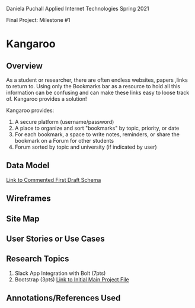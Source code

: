 Daniela Puchall
Applied Internet Technologies
Spring 2021

Final Project: Milestone #1

# Kangaroo
## Overview
 As a student or researcher, there are often endless websites, papers ,links to return to. 
 Using only the Bookmarks bar as a resource to hold all this information can be confusing and
 can make these links easy to loose track of. Kangaroo provides a solution! 

 Kangaroo provides: 
 1. A secure platform (username/password) 
 2. A place to organize and sort "bookmarks" by topic, priority, or date
 3. For each bookmark, a space to write notes, reminders, or share the bookmark on a Forum for other   students 
 4. Forum sorted by topic and university (if indicated by user)


## Data Model 

[Link to Commented First Draft Schema](../blob/master/LICENSE)

## Wireframes

## Site Map

## User Stories or Use Cases

## Research Topics
1. Slack App Integration with Bolt (7pts)
2. Bootstrap (3pts)
[Link to Initial Main Project File](../blob/master/LICENSE)

## Annotations/References Used
